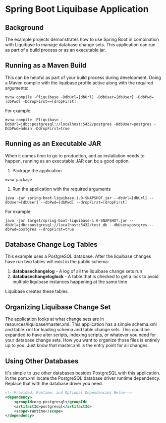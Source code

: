 # Spring Boot Liquibase Application

## Background

The example projects demonstrates how to use Spring Boot in combination with Liquibase to manage database change sets.
This application can run as part of a build process or as an executable jar.

## Running as a Maven Build

This can be helpful as part of your build process during development. Doing a Maven compile with the liquibase profile
active along with the required arguments:
```
mvnw compile -Pliquibase -DdbUrl=[dbUrl] -DdbUser=[dbUser] -DdbPwd=[dbPwd] -DdropFirst==[dropFirst]
```

For example:
```
mvnw compile -Pliquibase -DdbUrl=jdbc:postgresql://localhost:5432/postgres -DdbUser=postgres -DdbPwd=admin -DdropFirst=true
````

## Running as an Executable JAR

When it comes time to go to production, and an installation needs to happen, running as an executable JAR can be a good
option.

1. Package the application

```
mvnw package
```

1. Run the application with the required arguments

```
java -jar spring-boot-liquibase-1.0-SNAPSHOT.jar --dbUrl=[dbUrl] --dbUser=[dbUser] --dbPwd=[dbPwd] --dropFirst=[dropFirst]
```

For example:

```
java -jar target/spring-boot-liquibase-1.0-SNAPSHOT.jar --dbUrl=jdbc:postgresql://localhost:5432/test_db --dbUser=postgres --dbPwd=postgres --dropFirst=true
```

## Database Change Log Tables

This example uses a PostgreSQL database. After the liquibase changes have run two tables will exist in the public
schema:

1. **databasechangelog** - A log of all the liquibase change sets run
1. **databasechangeloglock** - A table that is checked to get a lock to avoid multiple liquibase instances happening
   at the same time

Liquibase creates these tables.

## Organizing Liquibase Change Set

The application looks at what change sets are in resources/liquibase/master.xml.
This application has a simple schema.xml and table.xml for loading schema and table change sets. This could be expanded
to have alter scripts, indexing scripts, or whatever you need for your database change sets. How you want to organize
those files is entirely up to you. Just know that master.xml is the entry point for all changes.

## Using Other Databases

It's simple to use other databases besides PostgreSQL with this application. In the pom.xml locate the PostgreSQL
database driver runtime dependency. Replace that with the database driver you need.

```xml
<!--Provided, Runtime, and Optional Dependencies Below-->
<dependency>
    <groupId>org.postgresql</groupId>
    <artifactId>postgresql</artifactId>
    <scope>runtime</scope>
</dependency>
```